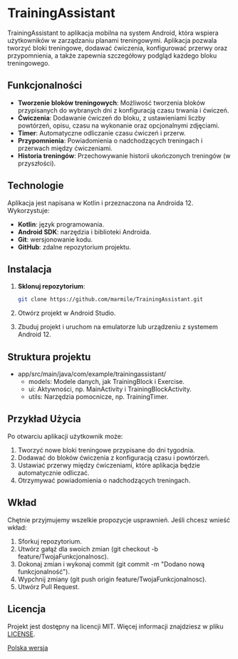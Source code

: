 # TrainingAssistant

TrainingAssistant to aplikacja mobilna na system Android, która wspiera użytkowników w zarządzaniu planami treningowymi. Aplikacja pozwala tworzyć bloki treningowe, dodawać ćwiczenia, konfigurować przerwy oraz przypomnienia, a także zapewnia szczegółowy podgląd każdego bloku treningowego.

## Funkcjonalności

- **Tworzenie bloków treningowych**: Możliwość tworzenia bloków przypisanych do wybranych dni z konfiguracją czasu trwania i ćwiczeń.
- **Ćwiczenia**: Dodawanie ćwiczeń do bloku, z ustawieniami liczby powtórzeń, opisu, czasu na wykonanie oraz opcjonalnymi zdjęciami.
- **Timer**: Automatyczne odliczanie czasu ćwiczeń i przerw.
- **Przypomnienia**: Powiadomienia o nadchodzących treningach i przerwach między ćwiczeniami.
- **Historia treningów**: Przechowywanie historii ukończonych treningów (w przyszłości).

## Technologie

Aplikacja jest napisana w Kotlin i przeznaczona na Androida 12. Wykorzystuje:
- **Kotlin**: język programowania.
- **Android SDK**: narzędzia i biblioteki Androida.
- **Git**: wersjonowanie kodu.
- **GitHub**: zdalne repozytorium projektu.

## Instalacja

1. **Sklonuj repozytorium**:
   ```bash
   git clone https://github.com/marmile/TrainingAssistant.git
   ```

2. Otwórz projekt w Android Studio.
3. Zbuduj projekt i uruchom na emulatorze lub urządzeniu z systemem Android 12.

## Struktura projektu
* app/src/main/java/com/example/trainingassistant/
    * models: Modele danych, jak TrainingBlock i Exercise.
    * ui: Aktywności, np. MainActivity i TrainingBlockActivity.
    * utils: Narzędzia pomocnicze, np. TrainingTimer.

## Przykład Użycia
Po otwarciu aplikacji użytkownik może:

1. Tworzyć nowe bloki treningowe przypisane do dni tygodnia.
2. Dodawać do bloków ćwiczenia z konfiguracją czasu i powtórzeń.
3. Ustawiać przerwy między ćwiczeniami, które aplikacja będzie automatycznie odliczać.
4. Otrzymywać powiadomienia o nadchodzących treningach.

## Wkład
Chętnie przyjmujemy wszelkie propozycje usprawnień. Jeśli chcesz wnieść wkład:

1. Sforkuj repozytorium.
2. Utwórz gałąź dla swoich zmian (git checkout -b feature/TwojaFunkcjonalnosc).
3. Dokonaj zmian i wykonaj commit (git commit -m "Dodano nową funkcjonalność").
4. Wypchnij zmiany (git push origin feature/TwojaFunkcjonalnosc).
5. Utwórz Pull Request.

## Licencja
Projekt jest dostępny na licencji MIT. Więcej informacji znajdziesz w pliku [LICENSE](LICENSE).

[Polska wersja](README_PL.md)





